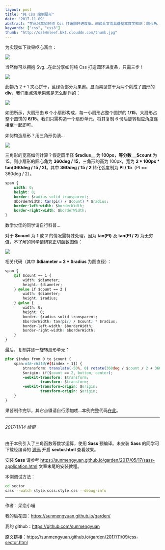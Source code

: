 ```yaml
---
layout: post
title: "纯 Css 绘制扇形"
date: "2017-11-09"
abstract: "在此分享如何纯 Css 打造圆环进度条。阅读此文需具备基本数学知识：圆心角、弧度制、三角函数。"
keywords: ["css", "css3"]
thumb: "http://oz54mleef.bkt.clouddn.com/thumb.jpg"
---
```


为实现如下效果呕心沥血：

![](http://oz54mleef.bkt.clouddn.com/example.jpg)

当然你可以拥抱 Svg...在此分享如何纯 Css 打造圆环进度条，只需三步！

![](http://oz54mleef.bkt.clouddn.com/coverage.jpg)

此物乃 2 + 1 夹心饼干，蓝绿色部分为果酱。显而易见饼干为两个削成了圆形的 __div__，我们重点演示果酱是怎么制作的：

![](http://oz54mleef.bkt.clouddn.com/elem-sector.jpg)

如图所示，大扇形由 __6__ 个小扇形构成，每一小扇形占整个圆饼的 __1/15__，大扇形占整个圆饼的 __6/15__。我们只需构造一个扇形单元，将其复制 6 份后旋转相应角度连接至一起即可。

如何构造扇形？用三角形伪装...

![](http://oz54mleef.bkt.clouddn.com/real-feature.jpg)

三角形的宽高如何计算？假定圆半径 __$radius__ 为 100px，等分数 __$count__ 为 15。则小扇形的圆心角为 __360deg / 15__，三角形的高为 100px，宽为 __2 * 100px * tan(360deg / 15 / 2)__。其中 __360deg / 15 / 2__ 转化弧度制为 __PI / 15__（PI == 360deg / 2）。

```css
span {
    width: 0;
    height: 0;
    border: $radius solid transparent;
    $borderWidth: tan(pi() / $count) * $radius;
    border-left-width: $borderWidth;
    border-right-width: $borderWidth;
}
```

数学欠佳的同学请自行科普...

对于 __$count__ 为 __1__ 或 __2__ 的情况需特殊处理，因为 __tan(PI)__ 及 __tan(PI / 2)__ 为无穷值，不了解的同学请研究正切函数图像：

![](http://oz54mleef.bkt.clouddn.com/tan.jpg)

相关代码（其中 __$diameter = 2 * $radius__ 为圆直径）：

```css
span {
    @if $count == 1 {
        width: $diameter;
        height: $diameter;
    } @else if $count == 2 {
        width: $diameter;
        height: $radius;
    } @else {
        width: 0;
        height: 0;
        border: $radius solid transparent;
        $borderWidth: tan(pi() / $count) * $radius;
        border-left-width: $borderWidth;
        border-right-width: $borderWidth;
    }
}
```

最后，复制并逐一旋转扇形单元：

```css
@for $index from 0 to $count {
    span:nth-child(#{$index + 1}) {
        $transform: translate(-50%, 0) rotate(360deg / $count / 2 + 360deg * $index / $count);
        $origin: if($count == 2, bottom, center);
        -webkit-transform: $transform;
                transform: $transform;
        -webkit-transform-origin: $origin;
                transform-origin: $origin;
    }
}
```

果酱制作完毕，其它点缀请自行添加喽...本例完整代码[在此](https://github.com/sunmengyuan/metis/tree/master/css/sector)。

*****

###### 2017/11/14 续更

由于本例引入了三角函数等数学运算，使用 __Sass__ 预编译。未安装 __Sass__ 的同学可下载经编译的 [源码](http://oz54mleef.bkt.clouddn.com/sector.zip) 开启 __sector.html__ 查看效果。

安装 __Sass__ 请参考 <https://sunmengyuan.github.io/garden/2017/05/17/sass-application.html> 文章末尾的安装教程。

本例调试方法：

```bash
cd sector
sass --watch style.scss:style.css --debug-info
```

*****

作者：呆恋小喵

我的后花园：<https://sunmengyuan.github.io/garden/>

我的 github：<https://github.com/sunmengyuan>

原文链接：<https://sunmengyuan.github.io/garden/2017/11/09/css-sector.html>
